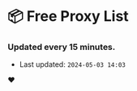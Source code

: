 # :package: Free Proxy List
### Updated every 15 minutes.

- Last updated: `2024-05-03 14:03`

:heart:
